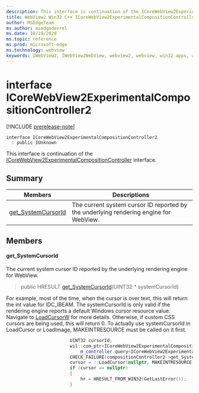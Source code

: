 ```yaml
---
description: This interface is continuation of the ICoreWebView2ExperimentalCompositionController interface.
title: WebView2 Win32 C++ ICoreWebView2ExperimentalCompositionController2
author: MSEdgeTeam
ms.author: msedgedevrel
ms.date: 10/19/2020
ms.topic: reference
ms.prod: microsoft-edge
ms.technology: webview
keywords: IWebView2, IWebView2WebView, webview2, webview, win32 apps, win32, edge, ICoreWebView2, ICoreWebView2Controller, browser control, edge html, ICoreWebView2ExperimentalCompositionController2
---
```


# interface ICoreWebView2ExperimentalCompositionController2 

[!INCLUDE [prerelease-note](../includes/prerelease-note.md)]

```
interface ICoreWebView2ExperimentalCompositionController2
  : public IUnknown
```

This interface is continuation of the [ICoreWebView2ExperimentalCompositionController](icorewebview2experimentalcompositioncontroller.md) interface.

## Summary

 Members                        | Descriptions
--------------------------------|---------------------------------------------
[get_SystemCursorId](#get_systemcursorid) | The current system cursor ID reported by the underlying rendering engine for WebView.

## Members

#### get_SystemCursorId 

The current system cursor ID reported by the underlying rendering engine for WebView.

> public HRESULT [get_SystemCursorId](#get_systemcursorid)(UINT32 * systemCursorId)

For example, most of the time, when the cursor is over text, this will return the int value for IDC_IBEAM. The systemCursorId is only valid if the rendering engine reports a default Windows cursor resource value. Navigate to [LoadCursorW](/windows/win32/api/winuser/nf-winuser-loadcursorw) for more details. Otherwise, if custom CSS cursors are being used, this will return 0. To actually use systemCursorId in LoadCursor or LoadImage, MAKEINTRESOURCE must be called on it first.

```cpp
                        UINT32 cursorId;
                        wil::com_ptr<ICoreWebView2ExperimentalCompositionController2> compositionController2 =
                            m_controller.query<ICoreWebView2ExperimentalCompositionController2>();
                        CHECK_FAILURE(compositionController2->get_SystemCursorId(&cursorId));
                        cursor = ::LoadCursor(nullptr, MAKEINTRESOURCE(cursorId));
                        if (cursor == nullptr)
                        {
                            hr = HRESULT_FROM_WIN32(GetLastError());
                        }
```

